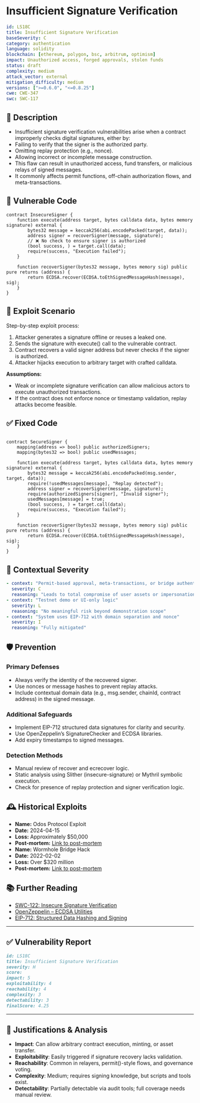 # Insufficient Signature Verification

```YAML
id: LS18C
title: Insufficient Signature Verification
baseSeverity: C
category: authentication
language: solidity
blockchain: [ethereum, polygon, bsc, arbitrum, optimism]
impact: Unauthorized access, forged approvals, stolen funds
status: draft
complexity: medium
attack_vector: external
mitigation_difficulty: medium
versions: [">=0.6.0", "<=0.8.25"]
cwe: CWE-347
swc: SWC-117
```

## 📝 Description

- Insufficient signature verification vulnerabilities arise when a contract improperly checks digital signatures, either by:
- Failing to verify that the signer is the authorized party.
- Omitting replay protection (e.g., nonce).
- Allowing incorrect or incomplete message construction.
- This flaw can result in unauthorized access, fund transfers, or malicious relays of signed messages. 
- It commonly affects permit functions, off-chain authorization flows, and meta-transactions.

## 🚨 Vulnerable Code

```solidity
contract InsecureSigner {
    function execute(address target, bytes calldata data, bytes memory signature) external {
        bytes32 message = keccak256(abi.encodePacked(target, data));
        address signer = recoverSigner(message, signature);
        // ❌ No check to ensure signer is authorized
        (bool success, ) = target.call(data);
        require(success, "Execution failed");
    }

    function recoverSigner(bytes32 message, bytes memory sig) public pure returns (address) {
        return ECDSA.recover(ECDSA.toEthSignedMessageHash(message), sig);
    }
}
```
## 🧪 Exploit Scenario

Step-by-step exploit process:

1. Attacker generates a signature offline or reuses a leaked one.
2. Sends the signature with execute() call to the vulnerable contract.
3. Contract recovers a valid signer address but never checks if the signer is authorized.
4. Attacker hijacks execution to arbitrary target with crafted calldata.

**Assumptions:**

- Weak or incomplete signature verification can allow malicious actors to execute unauthorized transactions.
- If the contract does not enforce nonce or timestamp validation, replay attacks become feasible.

## ✅ Fixed Code

```solidity

contract SecureSigner {
    mapping(address => bool) public authorizedSigners;
    mapping(bytes32 => bool) public usedMessages;

    function execute(address target, bytes calldata data, bytes memory signature) external {
        bytes32 message = keccak256(abi.encodePacked(msg.sender, target, data));
        require(!usedMessages[message], "Replay detected");
        address signer = recoverSigner(message, signature);
        require(authorizedSigners[signer], "Invalid signer");
        usedMessages[message] = true;
        (bool success, ) = target.call(data);
        require(success, "Execution failed");
    }

    function recoverSigner(bytes32 message, bytes memory sig) public pure returns (address) {
        return ECDSA.recover(ECDSA.toEthSignedMessageHash(message), sig);
    }
}
```

## 🧭 Contextual Severity

```yaml
- context: "Permit-based approval, meta-transactions, or bridge authentication"
  severity: C
  reasoning: "Leads to total compromise of user assets or impersonation"
- context: "Testnet demo or UI-only logic"
  severity: L
  reasoning: "No meaningful risk beyond demonstration scope"
- context: "System uses EIP-712 with domain separation and nonce"
  severity: I
  reasoning: "Fully mitigated"
```

## 🛡️ Prevention

### Primary Defenses

- Always verify the identity of the recovered signer.
- Use nonces or message hashes to prevent replay attacks.
- Include contextual domain data (e.g., msg.sender, chainId, contract address) in the signed message.

### Additional Safeguards

- Implement EIP-712 structured data signatures for clarity and security.
- Use OpenZeppelin’s SignatureChecker and ECDSA libraries.
- Add expiry timestamps to signed messages.

### Detection Methods

- Manual review of recover and ecrecover logic.
- Static analysis using Slither (insecure-signature) or Mythril symbolic execution.
- Check for presence of replay protection and signer verification logic.

## 🕰️ Historical Exploits

- **Name:** Odos Protocol Exploit 
- **Date:** 2024-04-15 
- **Loss:** Approximately $50,000 
- **Post-mortem:** [Link to post-mortem](https://www.quillaudits.com/blog/hack-analysis/odos-protocol-arbitrary-call-vulnerability)  
- **Name:** Wormhole Bridge Hack 
- **Date:** 2022-02-02 
- **Loss:** Over $320 million 
- **Post-mortem:** [Link to post-mortem](https://www.nethermind.io/blog/smart-contract-vulnerabilities-and-mitigation-strategies) 

## 📚 Further Reading

- [SWC-122: Insecure Signature Verification](https://swcregistry.io/docs/SWC-122) 
- [OpenZeppelin – ECDSA Utilities](https://docs.openzeppelin.com/contracts/4.x/api/utils#ECDSA)
- [EIP-712: Structured Data Hashing and Signing](https://eips.ethereum.org/EIPS/eip-712) 
  
---

## ✅ Vulnerability Report

```markdown
id: LS18C
title: Insufficient Signature Verification 
severity: H
score:
impact: 5         
exploitability: 4 
reachability: 4   
complexity: 3    
detectability: 3  
finalScore: 4.25
```

---

## 📄 Justifications & Analysis

- **Impact**: Can allow arbitrary contract execution, minting, or asset transfer.
- **Exploitability**: Easily triggered if signature recovery lacks validation.
- **Reachability**: Common in relayers, permit()-style flows, and governance voting.
- **Complexity**: Medium; requires signing knowledge, but scripts and tools exist.
- **Detectability**: Partially detectable via audit tools; full coverage needs manual review.
